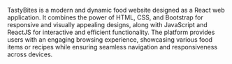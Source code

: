 TastyBites is a modern and dynamic food website designed as a React web application. It 
combines the power of HTML, CSS, and Bootstrap for responsive and visually appealing designs, 
along with JavaScript and ReactJS for interactive and efficient functionality. The platform 
provides users with an engaging browsing experience, showcasing various food items or recipes 
while ensuring seamless navigation and responsiveness across devices.
